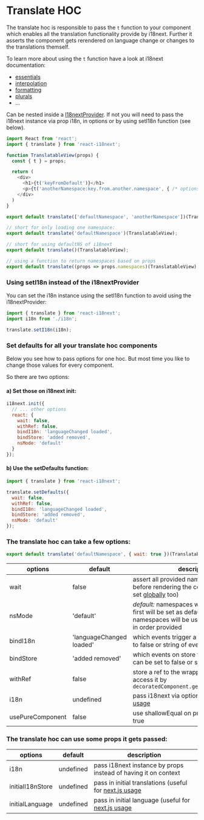 # Translate HOC

The translate hoc is responsible to pass the `t` function to your component which enables all the translation functionality provide by i18next. Further it asserts the component gets rerendered on language change or changes to the translations themself.

To learn more about using the `t` function have a look at i18next documentation:

* [essentials](https://www.i18next.com/essentials.html)
* [interpolation](https://www.i18next.com/interpolation.html)
* [formatting](https://www.i18next.com/formatting.html)
* [plurals](https://www.i18next.com/plurals.html)
* ...

Can be nested inside a [I18nextProvider](/components/i18nextprovider.md). If not you will need to pass the i18next instance via prop i18n, in options or by using setI18n function \(see below\).

```js
import React from 'react';
import { translate } from 'react-i18next';

function TranslatableView(props) {
  const { t } = props;

  return (
    <div>
      <h1>{t('keyFromDefault')}</h1>
      <p>{t('anotherNamespace:key.from.another.namespace', { /* options t options */ })}</p>
    </div>
  )
}

export default translate(['defaultNamespace', 'anotherNamespace'])(TranslatableView);

// short for only loading one namespace:
export default translate('defaultNamespace')(TranslatableView);

// short for using defaultNS of i18next
export default translate()(TranslatableView);

// using a function to return namespaces based on props
export default translate((props => props.namespaces)(TranslatableView);


```

### Using setI18n instead of the i18nextProvider

You can set the i18n instance using the setI18n function to avoid using the i18nextProvider:

```js
import { translate } from 'react-i18next';
import i18n from './i18n';

translate.setI18n(i18n);
```

### Set defaults for all your translate hoc components

Below you see how to pass options for one hoc. But most time you like to change those values for every component.

So there are two options:

#### a\) Set those on i18next init:

```js
i18next.init({
  // ... other options
  react: {
    wait: false,
    withRef: false,
    bindI18n: 'languageChanged loaded',
    bindStore: 'added removed',
    nsMode: 'default'
  }
});
```

#### b\) Use the setDefaults function:

```js
import { translate } from 'react-i18next';

translate.setDefaults({
  wait: false,
  withRef: false,
  bindI18n: 'languageChanged loaded',
  bindStore: 'added removed',
  nsMode: 'default'
});
```

### The translate hoc can take a few options:

```js
export default translate('defaultNamespace', { wait: true })(TranslatableView);
```

| options | default | description |
| --- | --- | --- |
| wait | false | assert all provided namespaces are loaded before rendering the component \(can be set [globally](/components/i18next-instance.md) too\) |
| nsMode | 'default' | _default:_ namespaces will be loaded an the first will be set as default or _fallback:_ namespaces will be used as fallbacks used in order provided |
| bindI18n | 'languageChanged loaded' | which events trigger a rerender, can be set to false or string of events |
| bindStore | 'added removed' | which events on store trigger a rerender, can be set to false or string of events |
| withRef | false | store a ref to the wrapped component and access it by `decoratedComponent.getWrappedInstance();` |
| i18n | undefined | pass i18next via options \(useful for [next.js usage](https://github.com/i18next/react-i18next/tree/master/example/nextjs) |
| usePureComponent | false | use shallowEqual on props change if set to true |

### The translate hoc can use some props it gets passed:

| options | default | description |
| --- | --- | --- |
| i18n | undefined | pass i18next instance by props instead of having it on context |
| initialI18nStore | undefined | pass in initial translations \(useful for [next.js usage](https://github.com/i18next/react-i18next/blob/master/example/nextjs/pages/index.js#L29) |
| initialLanguage | undefined | pass in initial language \(useful for [next.js usage](https://github.com/i18next/react-i18next/blob/master/example/nextjs/pages/index.js#L29) |




